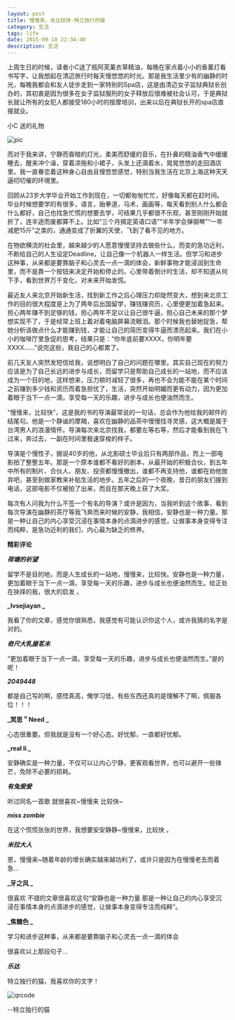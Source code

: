 ```yaml
---
layout: post
title: 慢慢来，会比较快-特立独行的猫
category: 生活
tags: life
date: 2015-09-10 22:34:40
description: 生活
---
```


上周生日的时候，读者小C送了瓶阿芙薰衣草精油，每晚在家点着小小的香薰灯看书写字，让我想起在清迈旅行时每天慢悠悠的时光。那是我生活里少有的幽静的时光，每晚我都会和友人徒步走到一家特别的Spa店，这是由清迈女子监狱典狱长创办的，其初衷是因为很多在女子监狱服刑的女子释放后很难被社会认可，于是典狱长就让所有的女犯人都接受180小时的按摩培训，出来以后在典狱长开的spa店直接就业。

小C 送的礼物

![pic](http://7xlkoc.com1.z0.glb.clouddn.com/慢慢来.jpg)

而对于我来讲，宁静而昏暗的灯光，柔美而舒缓的音乐，在扑鼻的精油香气中缓缓睡去，醒来冲个澡，穿着凉拖和小裙子，头发上还滴着水，晃晃悠悠的走回酒店里。我一直眷恋着这种身心自由且慢悠悠感觉，特别当我生活在北京上海这种天天逼叨叨催的环境里。

回顾从23岁大学毕业开始工作到现在，一切都匆匆忙忙，好像每天都在赶时间。毕业时候想要学的有很多，语言，跆拳道，马术，画画等，每天看到别人什么都会什么都好，自己也找急忙慌的想要去学，可结果几乎都很不乐观，甚至刚刚开始就折了，连半途而废都算不上。比如“三个月搞定英语口语”“半年学会弹钢琴”“一年减肥15斤”之类的，通通变成了折翼的天使，飞到了看不见的地方。

在物欲横流的社会里，越来越少的人愿意慢慢坚持去做些什么，而变的急功近利，不断给自己的人生设定Deadline，让自己像一个机器人一样生活。但学习和进步这种事，从来都是要靠脑子和心灵去一点一滴的体会，新鲜事物才能浸润到生命里，而不是靠一个按钮来决定开始和停止的。心里带着倒计时生活，却不知道从何下手，看到世界万千变化，对未来开始发慌。

最近友人来北京开始新生活，找到新工作之后心理压力却陡然变大，想到来北京工作的目的很大程度是上为了两年后出国留学，赚钱赚资历，心里便更加着急起来。担心两年赚不到足够的钱，担心两年不足以让自己很牛逼，担心自己未来的那个梦想实现不了，于是经常上班上着对着电脑屏幕流眼泪。那个时候我也替她捉急，帮她分析该做点什么才能赚到钱，才能让自己的简历变得牛逼而漂亮起来。我们在小小的咖啡厅里急促的思考，结果只是：“你年底前要XXXX，你明年要XXXX……”说完这些，我自己的心都累了。

前几天友人突然发短信给我，说想明白了自己的问题在哪里。其实自己现在的努力应该是为了自己长远的进步与成长，而留学只是帮助自己成长的一站地，而不应该成为一个目的地，这样想来，压力顿时减轻了很多，再也不会为能不能在某个时间之前赚到多少钱和资历而着急担忧了，生活，突然开始明媚而更有动力，因为更加着眼于当下一点一滴，享受每一天的乐趣，进步与成长也便油然而生。

“慢慢来，比较快”，这是我的书的导演最常说的一句话，总会作为他给我的邮件的结尾句。他是一个静谧的摩羯，喜欢在幽静的品茶中慢慢找寻灵感，这大概是属于台湾男人的浪漫情怀。导演每次来北京找我，都要左等右等，然后才能看到我在飞过来，奔过去，一副在时间里极速穿梭的样子。

导演是个慢性子，据说40岁的他，从北影硕士毕业后只有两部作品，而上一部电影拍了整整五年。那是一个原本谁都不看好的剧本，从最开始的积极合伙，到五年中所有的制片、合伙人、朋友、投资都慢慢撤出，谁都不再支持他，谁都在劝他放弃吧，甚至到做家教来补贴生活的地步。五年之后的一个夜晚，昔日的朋友们接到电话，这部电影不仅被拍了出来，而且在那天晚上获了大奖。

每次有人问我为什么不签一个有名的导演？或许是因为，当我听到这个故事，看到每次导演在幽静的茶厅等我飞奔而来时候的安静，我相信，安静也是一种力量。那是一种让自己的内心享受沉浸在事情本身的点滴进步的感觉，让做事本身变得专注而纯粹，是急功近利的我们，内心最为缺乏的修养。

**精彩评论**

**_荷塘的祈望_**

留学不是目的地，而是人生成长的一站地，慢慢来，比较快。安静也是一种力量，更加着眼于当下一点一滴，享受每一天的乐趣，进步与成长也便油然而生。给正处在抉择的我，很大的启发 。

**_lvsejiayan  _**

我看了你的文章，感觉你很熟悉，我感觉有可能认识你这个人，或许我猜的名字是对的。

**_奇尺大乳屋茗未_**

“更加着眼于当下一点一滴，享受每一天的乐趣，进步与成长也便油然而生。”是的呢！

**_2049448_**

都是自己写的啊，感悟真高，俺学习低，有些东西还真的是理解不了啊，佩服各位！！！

**_冥思＂Need  _**

心态很重要。但我就是没有一个好心态。好忧郁，一直都好忧郁。

**_real li  _**

安静确实是一种力量，不仅可以让内心宁静，更客观看世界，也可以避开一些锋芒，免除不必要的损耗。

**_有兔爰爰_**

听过同名一首歌 就很喜欢~慢慢来 比较快~

**_miss zombie_**

在这个慌慌张张的世界，我想要安安静静~慢慢来，比较快 。

**_米拉大人_**

恩，慢慢来~随着年龄的增长确实越来越功利了，或许只是因为在慢慢老去而着急... 

**_牙之风 _**

很喜欢 不错的文章很喜欢这句“安静也是一种力量 那是一种让自己的内心享受沉浸在事情本身的点滴进步的感觉，让做事本身变得专注而纯粹“。

**_焦糖色 _**

学习和进步这种事，从来都是要靠脑子和心灵去一点一滴的体会

很喜欢以上那段句子...

**_乐达_**

特立独行的猫，我喜欢你的文字！

![qrcode](http://7xlkoc.com1.z0.glb.clouddn.com/wp-content/uploads/2015/09/2015091014285198.jpg)

--特立独行的猫